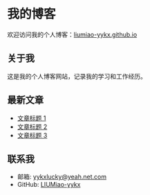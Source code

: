 # 我的博客

欢迎访问我的个人博客：[liumiao-yykx.github.io](https://liumiao-yykx.github.io)

## 关于我

这是我的个人博客网站，记录我的学习和工作经历。

## 最新文章

- [文章标题 1](https://liumiao-yykx.github.io/文章链接1)
- [文章标题 2](https://liumiao-yykx.github.io/文章链接2)
- [文章标题 3](https://liumiao-yykx.github.io/文章链接3)

## 联系我

- 邮箱: yykxlucky@yeah.net.com
- GitHub: [LIUMiao-yykx](https://github.com/LIUMiao-yykx)
